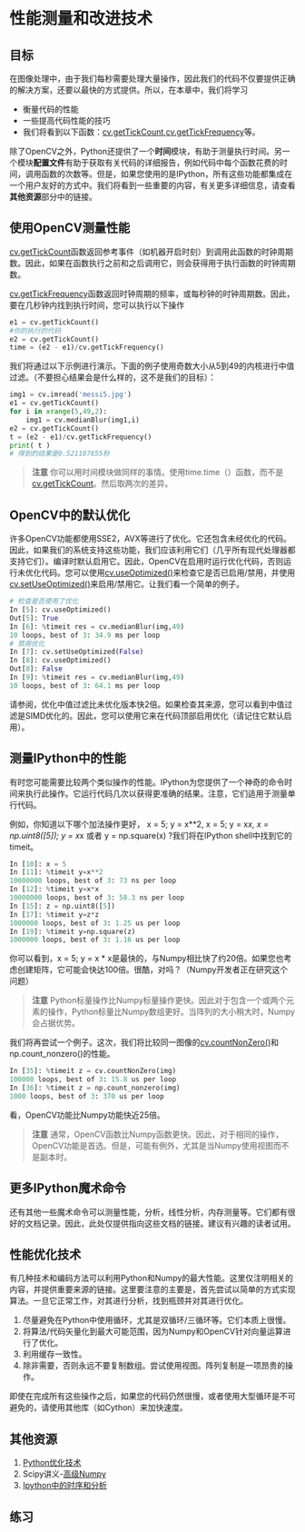 # 性能测量和改进技术

## 目标

在图像处理中，由于我们每秒需要处理大量操作，因此我们的代码不仅要提供正确的解决方案，还要以最快的方式提供。所以，在本章中，我们将学习
* 衡量代码的性能
* 一些提高代码性能的技巧
* 我们将看到以下函数：[cv.getTickCount](https://docs.opencv.org/4.0.0/db/de0/group__core__utils.html#gae73f58000611a1af25dd36d496bf4487),[cv.getTickFrequency](https://docs.opencv.org/4.0.0/db/de0/group__core__utils.html#ga705441a9ef01f47acdc55d87fbe5090c)等。

除了OpenCV之外，Python还提供了一个**时间**模块，有助于测量执行时间。另一个模块**配置文件**有助于获取有关代码的详细报告，例如代码中每个函数花费的时间，调用函数的次数等。但是，如果您使用的是IPython，所有这些功能都集成在一个用户友好的方式中。我们将看到一些重要的内容，有关更多详细信息，请查看**其他资源**部分中的链接。

## 使用OpenCV测量性能

[cv.getTickCount](https://docs.opencv.org/4.0.0/db/de0/group__core__utils.html#gae73f58000611a1af25dd36d496bf4487)函数返回参考事件（如机器开启时刻）到调用此函数的时钟周期数。因此，如果在函数执行之前和之后调用它，则会获得用于执行函数的时钟周期数。

[cv.getTickFrequency](https://docs.opencv.org/4.0.0/db/de0/group__core__utils.html#ga705441a9ef01f47acdc55d87fbe5090c)函数返回时钟周期的频率，或每秒钟的时钟周期数。因此，要在几秒钟内找到执行时间，您可以执行以下操作
```python
e1 = cv.getTickCount()
#你的执行的代码
e2 = cv.getTickCount()
time = (e2 - e1)/cv.getTickFrequency()
```
我们将通过以下示例进行演示。下面的例子使用奇数大小从5到49的内核进行中值过滤。（不要担心结果会是什么样的，这不是我们的目标）：
```python
img1 = cv.imread('messi5.jpg')
e1 = cv.getTickCount()
for i in xrange(5,49,2):
    img1 = cv.medianBlur(img1,i)
e2 = cv.getTickCount()
t = (e2 - e1)/cv.getTickFrequency()
print( t )
# 得到的结果是0.521107655秒
```
> **注意**
你可以用时间模块做同样的事情。使用time.time（）函数，而不是[cv.getTickCount](https://docs.opencv.org/4.0.0/db/de0/group__core__utils.html#gae73f58000611a1af25dd36d496bf4487)。然后取两次的差异。

## OpenCV中的默认优化
许多OpenCV功能都使用SSE2，AVX等进行了优化。它还包含未经优化的代码。因此，如果我们的系统支持这些功能，我们应该利用它们（几乎所有现代处理器都支持它们）。编译时默认启用它。因此，OpenCV在启用时运行优化代码，否则运行未优化代码。您可以使用[cv.useOptimized()](https://docs.opencv.org/4.0.0/db/de0/group__core__utils.html#gafa6d5d04eff341825573ec6c0aa6519f)来检查它是否已启用/禁用，并使用[cv.setUseOptimized()](https://docs.opencv.org/4.0.0/db/de0/group__core__utils.html#ga3c8487ea4449e550bc39575ede094c7a)来启用/禁用它。让我们看一个简单的例子。
```python
# 检查是否使用了优化
In [5]: cv.useOptimized()
Out[5]: True
In [6]: %timeit res = cv.medianBlur(img,49)
10 loops, best of 3: 34.9 ms per loop
# 禁用优化
In [7]: cv.setUseOptimized(False)
In [8]: cv.useOptimized()
Out[8]: False
In [9]: %timeit res = cv.medianBlur(img,49)
10 loops, best of 3: 64.1 ms per loop
```
请参阅，优化中值过滤比未优化版本快2倍。如果检查其来源，您可以看到中值过滤是SIMD优化的。因此，您可以使用它来在代码顶部启用优化（请记住它默认启用）。

## 测量IPython中的性能

有时您可能需要比较两个类似操作的性能。IPython为您提供了一个神奇的命令时间来执行此操作。它运行代码几次以获得更准确的结果。注意，它们适用于测量单行代码。

例如，你知道以下哪个加法操作更好， x = 5; y = x**2, x = 5; y = x*x, x = np.uint8([5]); y = x*x 或者 y = np.square(x) ?我们将在IPython shell中找到它的timeit。

```python
In [10]: x = 5
In [11]: %timeit y=x**2
10000000 loops, best of 3: 73 ns per loop
In [12]: %timeit y=x*x
10000000 loops, best of 3: 58.3 ns per loop
In [15]: z = np.uint8([5])
In [17]: %timeit y=z*z
1000000 loops, best of 3: 1.25 us per loop
In [19]: %timeit y=np.square(z)
1000000 loops, best of 3: 1.16 us per loop
```
你可以看到，x = 5; y = x * x是最快的，与Numpy相比快了约20倍。如果您也考虑创建矩阵，它可能会快达100倍。很酷，对吗？（Numpy开发者正在研究这个问题）

>**注意** Python标量操作比Numpy标量操作更快。因此对于包含一个或两个元素的操作，Python标量比Numpy数组更好。当阵列的大小稍大时，Numpy会占据优势。

我们将再尝试一个例子。这次，我们将比较同一图像的[cv.countNonZero()](https://docs.opencv.org/4.0.0/d2/de8/group__core__array.html#gaa4b89393263bb4d604e0fe5986723914)和np.count_nonzero()的性能。

```python
In [35]: %timeit z = cv.countNonZero(img)
100000 loops, best of 3: 15.8 us per loop
In [36]: %timeit z = np.count_nonzero(img)
1000 loops, best of 3: 370 us per loop
```
看，OpenCV功能比Numpy功能快近25倍。
>**注意** 通常，OpenCV函数比Numpy函数更快。因此，对于相同的操作，OpenCV功能是首选。但是，可能有例外，尤其是当Numpy使用视图而不是副本时。

## 更多IPython魔术命令
还有其他一些魔术命令可以测量性能，分析，线性分析，内存测量等。它们都有很好的文档记录。因此，此处仅提供指向这些文档的链接。建议有兴趣的读者试用。

## 性能优化技术

有几种技术和编码方法可以利用Python和Numpy的最大性能。这里仅注明相关的内容，并提供重要来源的链接。这里要注意的主要是，首先尝试以简单的方式实现算法。一旦它正常工作，对其进行分析，找到瓶颈并对其进行优化。
1. 尽量避免在Python中使用循环，尤其是双循环/三循环等。它们本质上很慢。
2. 将算法/代码矢量化到最大可能范围，因为Numpy和OpenCV针对向量运算进行了优化。
3. 利用缓存一致性。
4. 除非需要，否则永远不要复制数组。尝试使用视图。阵列复制是一项昂贵的操作。

即使在完成所有这些操作之后，如果您的代码仍然很慢，或者使用大型循环是不可避免的，请使用其他库（如Cython）来加快速度。
## 其他资源
1. [Python优化技术](http://wiki.python.org/moin/PythonSpeed/PerformanceTips)
2. Scipy讲义-[高级Numpy](http://scipy-lectures.github.io/advanced/advanced_numpy/index.html#advanced-numpy)
3. [Ipython中的时序和分析](http://pynash.org/2013/03/06/timing-and-profiling/)

## 练习
